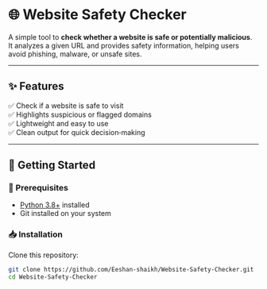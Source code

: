 # 🌐 Website Safety Checker

A simple tool to **check whether a website is safe or potentially malicious**.  
It analyzes a given URL and provides safety information, helping users avoid phishing, malware, or unsafe sites.

---

## ✨ Features
✅ Check if a website is safe to visit  
✅ Highlights suspicious or flagged domains  
✅ Lightweight and easy to use  
✅ Clean output for quick decision‑making  

---

## 🚀 Getting Started

### 🔧 Prerequisites
- [Python 3.8+](https://www.python.org/downloads/) installed
- Git installed on your system

### 📥 Installation
Clone this repository:
```bash
git clone https://github.com/Eeshan-shaikh/Website-Safety-Checker.git
cd Website-Safety-Checker 
